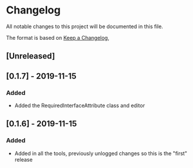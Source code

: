 # Changelog
All notable changes to this project will be documented in this file.

The format is based on [Keep a Changelog](https://keepachangelog.com/en/1.0.0/),

## [Unreleased]

## [0.1.7] - 2019-11-15
### Added
- Added the RequiredInterfaceAttribute class and editor


## [0.1.6] - 2019-11-15
### Added
- Added in all the tools, previously unlogged changes so this is the "first" release

